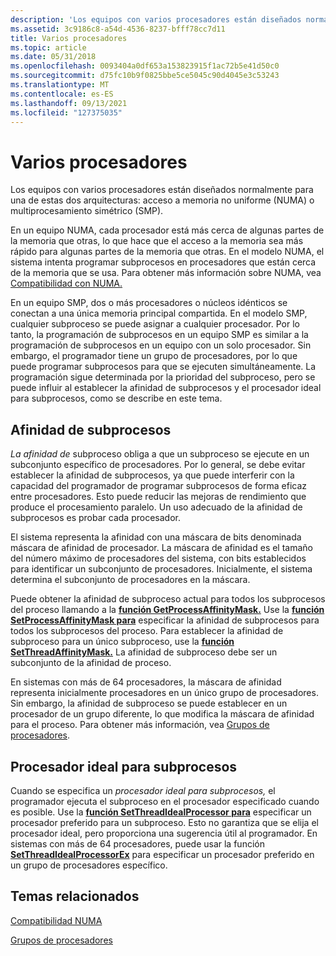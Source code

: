 ```yaml
---
description: 'Los equipos con varios procesadores están diseñados normalmente para una de estas dos arquitecturas: acceso a memoria no uniforme (NUMA) o multiprocesamiento simétrico (SMP).'
ms.assetid: 3c9186c8-a54d-4536-8237-bfff78cc7d11
title: Varios procesadores
ms.topic: article
ms.date: 05/31/2018
ms.openlocfilehash: 0093404a0df653a153823915f1ac72b5e41d50c0
ms.sourcegitcommit: d75fc10b9f0825bbe5ce5045c90d4045e3c53243
ms.translationtype: MT
ms.contentlocale: es-ES
ms.lasthandoff: 09/13/2021
ms.locfileid: "127375035"
---
```

# <a name="multiple-processors"></a>Varios procesadores

Los equipos con varios procesadores están diseñados normalmente para una de estas dos arquitecturas: acceso a memoria no uniforme (NUMA) o multiprocesamiento simétrico (SMP).

En un equipo NUMA, cada procesador está más cerca de algunas partes de la memoria que otras, lo que hace que el acceso a la memoria sea más rápido para algunas partes de la memoria que otras. En el modelo NUMA, el sistema intenta programar subprocesos en procesadores que están cerca de la memoria que se usa. Para obtener más información sobre NUMA, vea [Compatibilidad con NUMA.](numa-support.md)

En un equipo SMP, dos o más procesadores o núcleos idénticos se conectan a una única memoria principal compartida. En el modelo SMP, cualquier subproceso se puede asignar a cualquier procesador. Por lo tanto, la programación de subprocesos en un equipo SMP es similar a la programación de subprocesos en un equipo con un solo procesador. Sin embargo, el programador tiene un grupo de procesadores, por lo que puede programar subprocesos para que se ejecuten simultáneamente. La programación sigue determinada por la prioridad del subproceso, pero se puede influir al establecer la afinidad de subprocesos y el procesador ideal para subprocesos, como se describe en este tema.

## <a name="thread-affinity"></a>Afinidad de subprocesos

*La afinidad de* subproceso obliga a que un subproceso se ejecute en un subconjunto específico de procesadores. Por lo general, se debe evitar establecer la afinidad de subprocesos, ya que puede interferir con la capacidad del programador de programar subprocesos de forma eficaz entre procesadores. Esto puede reducir las mejoras de rendimiento que produce el procesamiento paralelo. Un uso adecuado de la afinidad de subprocesos es probar cada procesador.

El sistema representa la afinidad con una máscara de bits denominada máscara de afinidad de procesador. La máscara de afinidad es el tamaño del número máximo de procesadores del sistema, con bits establecidos para identificar un subconjunto de procesadores. Inicialmente, el sistema determina el subconjunto de procesadores en la máscara.

Puede obtener la afinidad de subproceso actual para todos los subprocesos del proceso llamando a la [**función GetProcessAffinityMask.**](/windows/desktop/api/WinBase/nf-winbase-getprocessaffinitymask) Use la [**función SetProcessAffinityMask para**](/windows/desktop/api/WinBase/nf-winbase-setprocessaffinitymask) especificar la afinidad de subprocesos para todos los subprocesos del proceso. Para establecer la afinidad de subproceso para un único subproceso, use la [**función SetThreadAffinityMask.**](/windows/desktop/api/WinBase/nf-winbase-setthreadaffinitymask) La afinidad de subproceso debe ser un subconjunto de la afinidad de proceso.

En sistemas con más de 64 procesadores, la máscara de afinidad representa inicialmente procesadores en un único grupo de procesadores. Sin embargo, la afinidad de subproceso se puede establecer en un procesador de un grupo diferente, lo que modifica la máscara de afinidad para el proceso. Para obtener más información, vea [Grupos de procesadores](processor-groups.md).

## <a name="thread-ideal-processor"></a>Procesador ideal para subprocesos

Cuando se especifica un *procesador ideal para subprocesos,* el programador ejecuta el subproceso en el procesador especificado cuando es posible. Use la [**función SetThreadIdealProcessor para**](/windows/win32/api/processthreadsapi/nf-processthreadsapi-setthreadidealprocessor) especificar un procesador preferido para un subproceso. Esto no garantiza que se elija el procesador ideal, pero proporciona una sugerencia útil al programador. En sistemas con más de 64 procesadores, puede usar la función [**SetThreadIdealProcessorEx**](/windows/win32/api/processthreadsapi/nf-processthreadsapi-setthreadidealprocessorex) para especificar un procesador preferido en un grupo de procesadores específico.

## <a name="related-topics"></a>Temas relacionados

<dl> <dt>

[Compatibilidad NUMA](numa-support.md)
</dt> <dt>

[Grupos de procesadores](processor-groups.md)
</dt> </dl>

 

 
